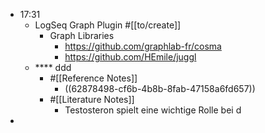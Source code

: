 - 17:31
	- LogSeq Graph Plugin #[[to/create]]
		- Graph Libraries
			- https://github.com/graphlab-fr/cosma
			- https://github.com/HEmile/juggl
	- **** ddd
		- #[[Reference Notes]]
			- ((62878498-cf6b-4b8b-8fab-47158a6fd657))
		- #[[Literature Notes]]
			- Testosteron spielt eine wichtige Rolle bei d
-